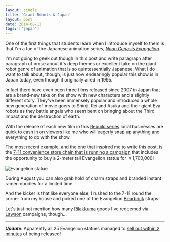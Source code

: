 ```yaml
---
layout: single
title: 'Giant Robots & Japan'
layout: post
date: 2014-08-12
tags: ["japan"]
---
```


One of the first things that students learn when I introduce myself to them is that I'm a fan of the Japanese animation series, [_Neon Genesis Evangelion_][1].

I'm not going to geek out though in this post and write paragraph after paragraph of prose about it's deep themes or excellent take on the giant robot genre of animation that is so quintessentially Japanese. What I do want to talk about, though, is just how endearingly popular this show is in Japan today, even though it originally aired in 1995.

In fact there have even been three films released since 2007 in Japan that are a brand-new take on the show with new characters and a slightly different story. They've been immensely popular and introduced a whole new generation of movie goers to Shinji, Rei and Asuka and their giant Eva robots as they battle angels who seem bent on bringing about the Third Impact and the destruction of earth.

With the release of each new film in this [Rebuild series][2] local businesses are quick to cash in on viewers like me who will eagerly snap up anything and everything to do with the show.

The most recent example, and the one that inspired me to write this post, is the [7-11 convenience store chain that is running a campaign][3] that includes the opportunity to buy a 2-meter tall Evangelion statue for ￥1,700,000!

![Evangelion statue](/img/evangelion.jpg)

During August you can also grab hold of charm straps and branded instant ramen noodles for a limited time.

And the kicker is that like everyone else, I rushed to the 7-11 round the corner from my house and picked one of the Evangelion [Bearbrick][4] straps.

Let's just not mention how many [Rilakkuma][5] goods I've redeemed via [Lawson][6] campaigns, though...

* * *

**_Update_**: Apparently all 25 Evangelion statues managed to [sell out within 2 minutes][7] of being released!

 [1]: https://en.wikipedia.org/wiki/Neon_genesis_evangelion
 [2]: https://en.wikipedia.org/wiki/Rebuild_of_Evangelion
 [3]: https://kotaku.com/in-japan-buy-an-18-000-evangelion-statue-from-7-eleve-1616797407
 [4]: https://en.wikipedia.org/wiki/Bearbrick
 [5]: http://www.san-x.co.jp/rilakkuma/
 [6]: http://www.lawson.co.jp/index.html
 [7]: http://kotaku.com/i-cant-believe-these-18-000-evangelion-statues-sold-ou-1617480159
